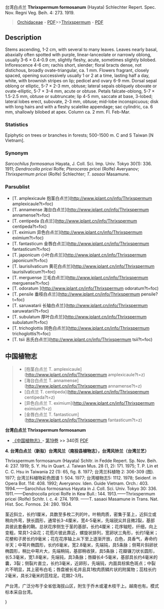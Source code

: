 台湾白点兰 **Thrixspermum formosanum** (Hayata) Schlechter Repert. Spec. Nov. Regni Veg. Beih. 4: 273. 1919.

> [Orchidaceae](http://www.iplant.cn/info/Orchidaceae?t=foc) - [PDF](http://www.iplant.cn/foc/pdf/Orchidaceae.pdf)>>[Thrixspermum](http://www.iplant.cn/info/Thrixspermum?t=foc) - [PDF](http://www.iplant.cn/foc/pdf/Thrixspermum.pdf)

## Description

Stems ascending, 1-2 cm, with several to many leaves. Leaves nearly basal, abaxially often spotted with purple, linear-lanceolate or narrowly oblong, usually 3-6 × 0.4-0.9 cm, slightly fleshy, acute, sometimes slightly bilobed. Inflorescence 4-6 cm; rachis short, slender; floral bracts dense, not distichous, broadly ovate-triangular, ca. 1 mm. Flowers fragrant, closely spaced, opening successively usually 1 or 2 at a time, lasting half a day, white, with brownish stripes on lip; pedicel and ovary 6-9 mm. Dorsal sepal oblong or elliptic, 5-7 × 2-3 mm, obtuse; lateral sepals obliquely obovate or ovate-elliptic, 5-7 × 3-4 mm, acute or obtuse. Petals falcate-oblong, 5-7 × 1.5-2.5 mm, obtuse or subtruncate; lip 4-5 mm, saccate at base, 3-lobed; lateral lobes erect, subovate, 2-3 mm, obtuse; mid-lobe inconspicuous; disk with long hairs and with a fleshy scalelike appendage; sac cylindric, ca. 6 mm, shallowly bilobed at apex. Column ca. 2 mm. Fl. Feb-Mar.

### Statistics
Epiphytic on trees or branches in forests; 500-1500 m. C and S Taiwan [N Vietnam].

### Synonym
*Sarcochilus formosanus* Hayata, J. Coll. Sci. Imp. Univ. Tokyo 30(1): 336. 1911; *Dendrocolla pricei* Rolfe; *Pteroceras pricei* (Rolfe) Averyanov; *Thrixspermum pricei* (Rolfe) Schlechter; *T. sasaoi* Masamune.

### Parsublist

* [T.  amplexicaule  抱茎白点兰](http://www.iplant.cn/info/Thrixspermum amplexicaule?t=foc)
* [T.  annamense  海台白点兰](http://www.iplant.cn/info/Thrixspermum annamense?t=foc)
* [T.  centipeda  白点兰](http://www.iplant.cn/info/Thrixspermum centipeda?t=foc)
* [T.  eximium  异色白点兰](http://www.iplant.cn/info/Thrixspermum eximium?t=foc)
* [T.  fantasticum  金唇白点兰](http://www.iplant.cn/info/Thrixspermum fantasticum?t=foc)
* [T.  japonicum  小叶白点兰](http://www.iplant.cn/info/Thrixspermum japonicum?t=foc)
* [T.  laurisilvaticum  黄花白点兰](http://www.iplant.cn/info/Thrixspermum laurisilvaticum?t=foc)
* [T.  merguense  三毛白点兰](http://www.iplant.cn/info/Thrixspermum merguense?t=foc)
* [T.  odoratum  ](http://www.iplant.cn/info/Thrixspermum odoratum?t=foc)
* [T.  pensile  垂枝白点兰](http://www.iplant.cn/info/Thrixspermum pensile?t=foc)
* [T.  saruwatarii  长轴白点兰](http://www.iplant.cn/info/Thrixspermum saruwatarii?t=foc)
* [T.  subulatum  厚叶白点兰](http://www.iplant.cn/info/Thrixspermum subulatum?t=foc)
* [T.  trichoglottis  同色白点兰](http://www.iplant.cn/info/Thrixspermum trichoglottis?t=foc)
* [T.  tsii  吉氏白点兰](http://www.iplant.cn/info/Thrixspermum tsii?t=foc)

## 中国植物志

> * [抱茎白点兰  T.  amplexicaule](http://www.iplant.cn/info/Thrixspermum amplexicaule?t=z)
> * [海台白点兰  T.  annamense](http://www.iplant.cn/info/Thrixspermum annamense?t=z)
> * [白点兰  T.  centipeda](http://www.iplant.cn/info/Thrixspermum centipeda?t=z)
> * [异色白点兰  T.  eximium](http://www.iplant.cn/info/Thrixspermum eximium?t=z)
> * [金唇白点兰  T.  fantasticum](http://www.iplant.cn/info/Thrixspermum fantasticum?t=z)

**台湾白点兰 Thrixspermum formosanum**

* [《中国植物志》](http://www.iplant.cn/frps)- [第19卷](http://www.iplant.cn/frps/vol/19) >> 340页 [PDF](http://www.iplant.cn/frps/pdf/19/340.pdf)

**4. 台湾白点兰（新拟）台湾风兰（南投县植物志），台湾风铃兰（台湾兰艺）**

Thrixspermum formosanum (Hayata) Schltr. in Fedde Repert. Sp. Nov. Beih. 4: 237. 1919; S. Y. Hu in Quart. J. Taiwan Mus. 28 (1, 2): 171. 1975; T. P. Lin et C. C. Hsu in Taiwania 22 (1): 65, fig. 8. 1977; 台湾兰科植物 2: 306-309 (图). 1977; 台湾兰科植物彩色图谱 1: 504. 1977; 台湾植物志5: 1112. 1978; Seidenf. in Opera Bot. 114: 408. 1992; Averyanov. Iden. Guide Vietnam. Orch.: 403. 1994.——Sarochilus formosanus Hayata in J. Coll. Sci. Univ. Tokyo 30: 336. 1911.——Dendrocolla pricei Rolfe in Kew Bull.: 144. 1913.——Thrixspermum pricei (Rolfe) Schltr. l. c. 4: 274. 1919. ——T. sasaoi Masamune in Trans. Nat. Hist. Soc. Formos. 24: 280. 1934.

茎近斜立，长约1厘米，具数至多枚二列的叶。叶稍肉质，密集于茎上，近斜立或稍向外弯，狭长圆形，通常长3-4厘米，宽4-5毫米，先端锐尖并且微2裂，基部具彼此套叠的鞘。总状花序侧生于茎的基部，长约4厘米；花序轴短，纤细，向上变粗，常具1-2朵花；花苞片彼此靠近，螺旋状排列，宽卵状三角形，长约1毫米；花梗和子房长约9毫米；花在花序轴上从下至上逐渐开放，白色，具香气，寿命约半天；中萼片椭圆形，长约6毫米，宽2.8毫米，先端钝，具5条脉；侧萼片斜卵状椭圆形，稍比中萼片大，先端稍钝，基部稍收狭，具5条脉；花瓣镰刀状长圆形，长5.3毫米，宽1.8毫米，先端钝，具3条脉；唇瓣长4-5毫米，基部具长约4毫米的囊，3裂；侧裂片直立，长约3毫米，近卵形，先端钝，内面具棕紫色斑点；中裂片不明显，其上密布白毛；唇盘被长毛并且具1枚肉质鳞片状的附属物；蕊柱长约2毫米，具长2毫米的蕊柱足。花期2-3月。

产台湾，广泛分布于全省低海拔山区，附生于乔木或灌木枝干上。越南也有。模式标本采自台湾。

}
